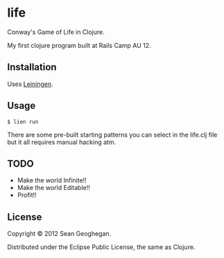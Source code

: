 # life

Conway's Game of Life in Clojure.

My first clojure program built at Rails Camp AU 12.

## Installation

Uses [Leiningen](https://github.com/technomancy/leiningen).

## Usage

    $ lien run

There are some pre-built starting patterns you can select in the life.clj
file but it all requires manual hacking atm.

## TODO

* Make the world Infinite!!
* Make the world Editable!!
* Profit!!

## License

Copyright © 2012 Sean Geoghegan.

Distributed under the Eclipse Public License, the same as Clojure.

